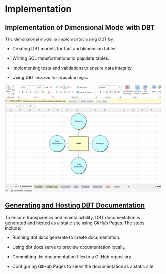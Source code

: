 
# Implementation 

## Implementation of Dimensional Model with DBT

The dimensional model is implemented using DBT by:

- Creating DBT models for fact and dimension tables.

- Writing SQL transformations to populate tables.

- Implementing tests and validations to ensure data integrity.

- Using DBT macros for reusable logic.

![](./dwworksheet/salesModel.png)



## <a href="./dbtpipeline/index.html"  target="_blank"> Generating and Hosting DBT Documentation   </a>


To ensure transparency and maintainability, DBT documentation is generated and hosted as a static site using GitHub Pages. The steps include:

- Running dbt docs generate to create documentation.

- Using dbt docs serve to preview documentation locally.

- Committing the documentation files to a GitHub repository.

- Configuring GitHub Pages to serve the documentation as a static site.
